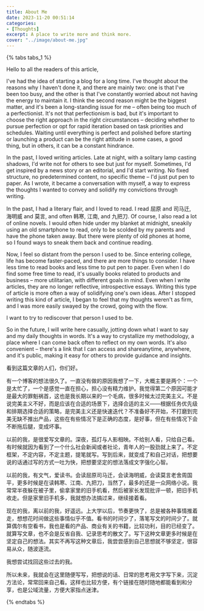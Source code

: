```yaml
---
title: About Me
date: 2023-11-20 00:51:14
categories:
- [Thoughts]
excerpt: A place to write more and think more.
cover: "../image/about-me.jpg"
---
```

{% tabs tabs_1 %}

<!-- tab English -->

Hello to all the readers of this article,

I've had the idea of starting a blog for a long time. I've thought about the reasons why I haven't done it, and there are mainly two: one is that I've been too busy, and the other is that I've constantly worried about not having the energy to maintain it. I think the second reason might be the biggest matter, and it's been a long-standing issue for me – often being too much of a perfectionist. It's not that perfectionism is bad, but it's important to choose the right approach in the right circumstances – deciding whether to pursue perfection or opt for rapid iteration based on task priorities and schedules. Waiting until everything is perfect and polished before starting or launching a product can be the right attitude in some cases, a good thing, but in others, it can be a constant hindrance.

In the past, I loved writing articles. Late at night, with a solitary lamp casting shadows, I'd write not for others to see but just for myself. Sometimes, I'd get inspired by a news story or an editorial, and I'd start writing. No fixed structure, no predetermined content, no specific theme – I'd just put pen to paper. As I wrote, it became a conversation with myself, a way to express the thoughts I wanted to convey and solidify my convictions through writing.

In the past, I had a literary flair, and I loved to read. I read 屈原 and 司马迁, 海明威 and 莫言, and often 韩寒, 江南, and 九把刀. Of course, I also read a lot of online novels. I would often hide under my blanket at midnight, sneakily using an old smartphone to read, only to be scolded by my parents and have the phone taken away. But there were plenty of old phones at home, so I found ways to sneak them back and continue reading.

Now, I feel so distant from the person I used to be. Since entering college, life has become faster-paced, and there are more things to consider. I have less time to read books and less time to put pen to paper. Even when I do find some free time to read, it's usually books related to products and business – more utilitarian, with different goals in mind. Even when I write articles, they are no longer reflective, introspective essays. Writing this type of article is more often a way of solidifying one's own ideas. After I stopped writing this kind of article, I began to feel that my thoughts weren't as firm, and I was more easily swayed by the crowd, going with the flow.

I want to try to rediscover that person I used to be.

So in the future, I will write here casually, jotting down what I want to say and my daily thoughts in words. It's a way to crystallize my methodology, a place where I can come back often to reflect on my own words. It's also convenient – there's a link that I can access and shareanytime, anywhere, and it's public, making it easy for others to provide guidance and insights.

<!-- endtab -->

<!-- tab Chinese -->

看到这篇文章的人们，你们好。

有一个博客的想法很久了。一直没有做的原因我想了一下，大概主要是两个：一个是太忙了，一个是感觉一直在担心，担心没有精力维护。我觉得第二个原因可能才是最大的罪魁祸首，这也是我长期以来的一个毛病，很多时候太过完美主义。不是说完美主义不好，而是应该在合适的场景下，选择合适的主义——根据任务优先级和排期选择合适的策略，是完美主义还是快速迭代？不准备好不开始，不打磨到完美无缺不推出产品，这些在有些情况下是正确的态度，是好事，但在有些情况下会不断拖后腿，变成坏事。

以前的我，是很爱写文章的。深夜，孤灯与人影相映。不给别人看，只给自己看。有时候就因为看到了一个什么社会新闻或者社论，青年人的一股劲就上来了。不定框架，不定内容，不定主题，提笔就写。写到后来，就变成了和自己对话，把想要说的话通过写的方式一吐为快，把想要坚定的想法落成文字强化心智。

以前的我，有文气，爱读书。会读屈原司马迁，会读海明威，会读莫言老舍周国平，更多时候是在读韩寒、江南、九把刀，当然了，最多的还是一众网络小说。我常常半夜躲在被子里，偷拿家里的旧手机看，然后被家长发现批评一顿，把旧手机收走。但是家里旧手机多，我就想办法搞过来，继续接着看。

现在的我，离以前的我，好遥远。上大学以后，节奏更快了，总是被各种事情推着走，想想花时间做这些事情似乎不值。看书的时间少了，落笔写文的时间少了。就算偶尔有空看书，我也是看的产品、商业有关的书籍，比较功利，目的已经变了。就算写文章，也不会是反省自我、记录思考的散文了。写下这种文章更多时候是在坚定自己的想法。其实不再写这种文章后，我尝尝感到自己思想就不够坚定，很容易从众，随波逐流。

我想尝试找回这些过去的我。

所以未来，我就会在这里随便写写，把想说的话、日常的思考用文字写下来，沉淀方法论，常常回来自己看。这样也比较方便，有个链接在随时随地都能看到和分享，也是公域流量，方便大家指点迷津。

<!-- endtab -->

{% endtabs %}
